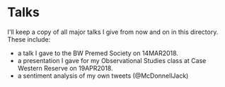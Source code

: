 # Talks

I'll keep a copy of all major talks I give from now and on in this directory. These include:

- a talk I gave to the BW Premed Society on 14MAR2018.  
- a presentation I gave for my Observational Studies class at Case Western Reserve on 19APR2018.
- a sentiment analysis of my own tweets (@McDonnellJack)

